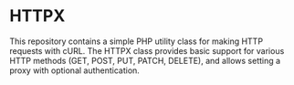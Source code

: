 # HTTPX
This repository contains a simple PHP utility class for making HTTP requests with cURL. The HTTPX class provides basic support for various HTTP methods (GET, POST, PUT, PATCH, DELETE), and allows setting a proxy with optional authentication.
